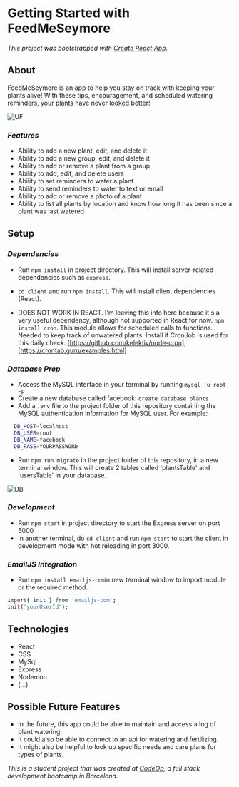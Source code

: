 # Getting Started with FeedMeSeymore

_This project was bootstrapped with [Create React App](https://github.com/facebook/create-react-app)._

## About

FeedMeSeymore is an app to help you stay on track with keeping your plants alive! With these tips, encouragement, and scheduled watering reminders, your plants have never looked better!

![UF](photos/UFPhoto.png)

### _Features_

- Ability to add a new plant, edit, and delete it
- Ability to add a new group, edit, and delete it
- Ability to add or remove a plant from a group
- Ability to add, edit, and delete users
- Ability to set reminders to water a plant
- Ability to send reminders to water to text or email
- Ability to add or remove a photo of a plant
- Ability to list all plants by location and know how long it has been since a plant was last watered

## Setup

### _Dependencies_

- Run `npm install` in project directory. This will install server-related dependencies such as `express`.

- `cd client` and run `npm install`. This will install client dependencies (React).

- DOES NOT WORK IN REACT. I'm leaving this info here because it's a very useful dependency, although not supported in React for now.
  `npm install cron`. This module allows for scheduled calls to functions. Needed to keep track of unwatered plants. Install if CronJob is used for this daily check. [https://github.com/kelektiv/node-cron], [https://crontab.guru/examples.html]

### _Database Prep_

- Access the MySQL interface in your terminal by running `mysql -u root -p`
- Create a new database called facebook: `create database plants`
- Add a `.env` file to the project folder of this repository containing the MySQL authentication information for MySQL user. For example:

```bash
  DB_HOST=localhost
  DB_USER=root
  DB_NAME=facebook
  DB_PASS=YOURPASSWORD
```

- Run `npm run migrate` in the project folder of this repository, in a new terminal window. This will create 2 tables called 'plantsTable' and 'usersTable' in your database.

![DB](photos/DBPhoto.png)

### _Development_

- Run `npm start` in project directory to start the Express server on port 5000
- In another terminal, do `cd client` and run `npm start` to start the client in development mode with hot reloading in port 3000.

### _EmailJS Integration_

- Run `npm install emailjs-com`in new terminal window to import module or the required method.

```bash
import{ init } from 'emailjs-com';
init("yourUserId");
```

## Technologies

- React
- CSS
- MySql
- Express
- Nodemon
- (...)

## Possible Future Features

- In the future, this app could be able to maintain and access a log of plant watering.
- It could also be able to connect to an api for watering and fertilizing.
- It might also be helpful to look up specific needs and care plans for types of plants.

_This is a student project that was created at [CodeOp](http://codeop.tech), a full stack development bootcamp in Barcelona._
